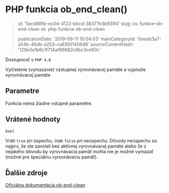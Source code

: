 PHP funkcia ob_end_clean()
==========================

> id: '5acd88fb-ec0d-4122-bbcd-38377e3b9394'
> slug:
> 	cs: funkce-ob-end-clean
> 	sk: php-funkcia-ob-end-clean
> 
> publicationDate: '2019-09-11 10:04:03'
> mainCategoryId: '0eeab3a7-a54b-46db-a253-ca6100145648'
> sourceContentHash: '129e3e1b6c1f714af89882c9bc3ce60c'

Dostupnosť v `PHP 4.0`

Vyčistenie (vymazanie) výstupnej vyrovnávacej pamäte a vypnutie vyrovnávacej pamäte


Parametre
--------------

Funkcia nemá žiadne vstupné parametre.

Vrátené hodnoty
----------------

`bool`

Vráti `true` pri úspechu, inak `false` pri neúspechu. Dôvody neúspechu sú najprv, že ste zavolali
bez aktívnej vyrovnávacej pamäte alebo že z nejakého dôvodu by vyrovnávacia pamäť mohla
nie je možné vymazať (možné pre špeciálnu vyrovnávaciu pamäť).

Ďalšie zdroje
------------

[Oficiálna dokumentácia ob-end-clean](https://www.php.net/manual/en/function.ob-end-clean.php)
